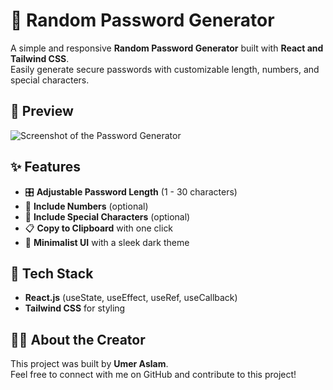 # 🔐 Random Password Generator  

A simple and responsive **Random Password Generator** built with **React and Tailwind CSS**.  
Easily generate secure passwords with customizable length, numbers, and special characters.  

## 📸 Preview  
![Screenshot of the Password Generator](https://imgur.com/ZBPcQPM)  

## ✨ Features  
- 🎛 **Adjustable Password Length** (1 - 30 characters)  
- 🔢 **Include Numbers** (optional)  
- 🔣 **Include Special Characters** (optional)  
- 📋 **Copy to Clipboard** with one click  
- 🎨 **Minimalist UI** with a sleek dark theme  

## 🚀 Tech Stack  
- **React.js** (useState, useEffect, useRef, useCallback)  
- **Tailwind CSS** for styling  


## 👨‍💻 About the Creator  
This project was built by **Umer Aslam**.  
Feel free to connect with me on GitHub and contribute to this project! 
